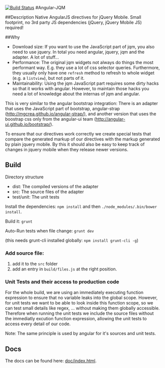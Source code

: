 [![Build Status](https://travis-ci.org/opitzconsulting/angular-jqm.png)](https://travis-ci.org/opitzconsulting/angular-jqm)
#Angular-JQM

##Description
Native AngularJS directives for jQuery Mobile. Small footprint, no 3rd party JS dependencies (jQuery, jQuery Mobile JS) required!


##Why

- Download size: If you want to use the JavaScript part of jqm, you also need to use jquery.
  In total you need angular, jquery, jqm and the adapter. A lot of stuff...
- Performance: The original jqm widgets not always do things the most performant way.
  E.g. they use a lot of css selector queries. Furthermore, they usually only have one `refresh` method
  to refresh to whole widget (e.g. a `listview`), but not parts of it.
- Maintainability: Using the jqm JavaScript part requires some dirty hacks so that it works with angular.
  However, to maintain those hacks you need a lot of knowledge about the internas of jqm and angular.

This is very similar to the angular bootstrap integration: There is an adapter that uses 
the JavaScript part of bootstrap, angular-strap (http://mgcrea.github.io/angular-strap/), and another version
that uses the boostrap css only from the angular-ui team (http://angular-ui.github.io/bootstrap/).

To ensure that our directives work correctly we create special tests that compare the
generated markup of our directives with the markup generated by plain jquery mobile. By this it should
also be easy to keep track of changes in jquery mobile when they release newer versions.

## Build
Directory structure

- dist: The compiled versions of the adapter
- src: The source files of the adapter
- test/unit: The unit tests

Install the dependencies: `npm install` and then `./node_modules/.bin/bower install`.

Build it: `grunt`

Auto-Run tests when file change: `grunt dev`

(this needs grunt-cli installed globally: `npm install grunt-cli -g`)

### Add source file: 

1. add it to the `src` folder
2. add an entry in `build/files.js` at the right position.

### Unit Tests and their access to production code
For the whole build, we are using an immediately executing function expression to ensure that
no variable leaks into the global scope.
However, for unit tests we want to be able to look inside this function scope, so we can test small details like regex, ... without making them globally accessible. 
Therefore when running the unit tests we include the source files without the immediatly excution function expression, allowing the unit tests to access every detail of our code.

Note: The same principle is used by angular for it's sources and unit tests.

## Docs
The docs can be found here: [doc/index.html](https://rawgithub.com/opitzconsulting/angular-jqm/master/doc/index.html).
